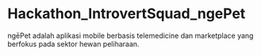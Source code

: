 # Hackathon_IntrovertSquad_ngePet
ngēPet adalah aplikasi mobile berbasis telemedicine dan marketplace yang berfokus pada sektor hewan peliharaan.
